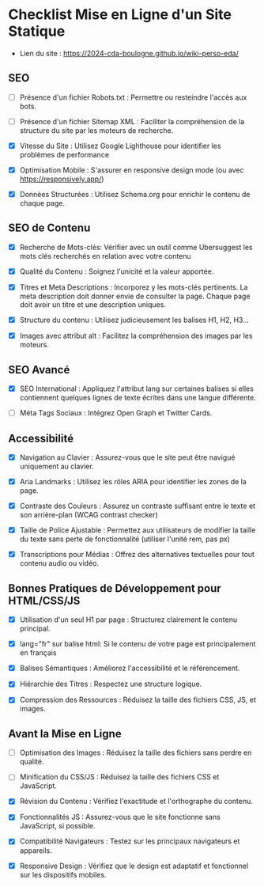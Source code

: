
# Checklist Mise en Ligne d'un Site Statique

- Lien du site : https://2024-cda-boulogne.github.io/wiki-perso-eda/

## SEO

- [ ] Présence d'un fichier Robots.txt : Permettre ou resteindre l'accès aux bots. 

- [ ] Présence d'un fichier Sitemap XML : Faciliter la compréhension de la structure du site par les moteurs de recherche.

- [x] Vitesse du Site : Utilisez Google Lighthouse pour identifier les problèmes de performance

- [x] Optimisation Mobile : S'assurer en responsive design mode (ou avec https://responsively.app/)

- [x] Données Structurées : Utilisez Schema.org pour enrichir le contenu de chaque page.

## SEO de Contenu

- [x] Recherche de Mots-clés: Vérifier avec un outil comme Ubersuggest les mots clés recherchés en relation avec votre contenu

- [x] Qualité du Contenu : Soignez l'unicité et la valeur apportée.

- [x] Titres et Meta Descriptions : Incorporez y les mots-clés pertinents. La meta description doit donner envie de consulter la page. Chaque page doit avoir un titre et une description uniques.

- [x] Structure du contenu : Utilisez judicieusement les balises H1, H2, H3...

- [x] Images avec attribut alt : Facilitez la compréhension des images par les moteurs.

## SEO Avancé

- [x] SEO International : Appliquez l'attribut lang sur certaines balises si elles contiennent quelques lignes de texte écrites dans une langue différente.

- [ ] Méta Tags Sociaux : Intégrez Open Graph et Twitter Cards.

## Accessibilité

- [x] Navigation au Clavier : Assurez-vous que le site peut être navigué uniquement au clavier.

- [x] Aria Landmarks : Utilisez les rôles ARIA pour identifier les zones de la page.

- [x] Contraste des Couleurs : Assurez un contraste suffisant entre le texte et son arrière-plan (WCAG contrast checker)

- [x] Taille de Police Ajustable : Permettez aux utilisateurs de modifier la taille du texte sans perte de fonctionnalité (utiliser l'unité rem, pas px)

- [x] Transcriptions pour Médias : Offrez des alternatives textuelles pour tout contenu audio ou vidéo.

## Bonnes Pratiques de Développement pour HTML/CSS/JS

- [x] Utilisation d'un seul H1 par page : Structurez clairement le contenu principal.

- [x] lang="fr" sur balise html: Si le contenu de votre page est principalement en français

- [x] Balises Sémantiques : Améliorez l'accessibilité et le référencement.

- [x] Hiérarchie des Titres : Respectez une structure logique.

- [x] Compression des Ressources : Réduisez la taille des fichiers CSS, JS, et images.

## Avant la Mise en Ligne

- [ ] Optimisation des Images : Réduisez la taille des fichiers sans perdre en qualité.

- [ ] Minification du CSS/JS : Réduisez la taille des fichiers CSS et JavaScript.

- [x] Révision du Contenu : Vérifiez l'exactitude et l'orthographe du contenu.

- [x] Fonctionnalités JS : Assurez-vous que le site fonctionne sans JavaScript, si possible.

- [x] Compatibilité Navigateurs : Testez sur les principaux navigateurs et appareils.

- [x] Responsive Design : Vérifiez que le design est adaptatif et fonctionnel sur les dispositifs mobiles.